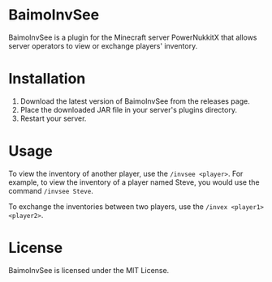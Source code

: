 # BaimoInvSee
BaimoInvSee is a plugin for the Minecraft server PowerNukkitX that allows server operators to view or exchange players' inventory.

# Installation
1. Download the latest version of BaimoInvSee from the releases page.
2. Place the downloaded JAR file in your server's plugins directory.
3. Restart your server.

# Usage
To view the inventory of another player, use the `/invsee <player>`. For example, to view the inventory of a player named Steve, you would use the command `/invsee Steve`.

To exchange the inventories between two players, use the `/invex <player1> <player2>`.

# License
BaimoInvSee is licensed under the MIT License.
